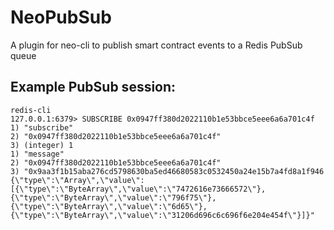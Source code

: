 # NeoPubSub

A plugin for neo-cli to publish smart contract events to a Redis PubSub queue

## Example PubSub session:
```
redis-cli
127.0.0.1:6379> SUBSCRIBE 0x0947ff380d2022110b1e53bbce5eee6a6a701c4f
1) "subscribe"
2) "0x0947ff380d2022110b1e53bbce5eee6a6a701c4f"
3) (integer) 1
1) "message"
2) "0x0947ff380d2022110b1e53bbce5eee6a6a701c4f"
3) "0x9aa3f1b15aba276cd5798630ba5ed46680583c0532450a24e15b7a4fd8a1f946 {\"type\":\"Array\",\"value\":[{\"type\":\"ByteArray\",\"value\":\"7472616e73666572\"},{\"type\":\"ByteArray\",\"value\":\"796f75\"},{\"type\":\"ByteArray\",\"value\":\"6d65\"},{\"type\":\"ByteArray\",\"value\":\"31206d696c6c696f6e204e454f\"}]}"
```
